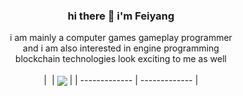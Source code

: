 <div align="center" width="50">

  ### hi there 👋 i'm Feiyang<br>
  <a>i am mainly a computer games gameplay programmer<br>
    and i am also interested in engine programming<br>
    blockchain technologies look exciting to me as well</a>
  <br>
  <br>
| <a href="https://github.com/lfy05"><img align="center" src="https://github-readme-stats.vercel.app/api?username=lfy05&show_icons=true&include_all_commits=true&theme=buefy&hide_border=true" alt="" /></a> | <a href="https://github.com/lfy05"><img align="center" src="https://github-readme-stats.vercel.app/api/top-langs/?username=lfy05&layout=compact&theme=buefy&hide_border=true" /></a> |
| ------------- | ------------- |
</div>


